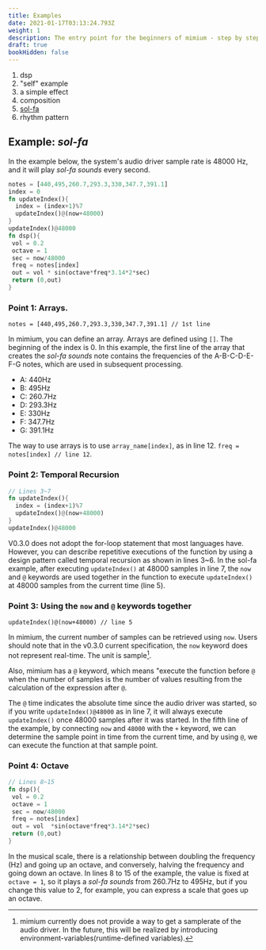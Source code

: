 ```yaml
---
title: Examples
date: 2021-01-17T03:13:24.793Z
weight: 1
description: The entry point for the beginners of mimium - step by step example.
draft: true
bookHidden: false
---
```

1. dsp
2. "self" example
3. a simple effect
4. composition
5. [sol-fa](#example-sol-fa)
6. rhythm pattern

## Example: *sol-fa*

In the example below, the system's audio driver sample rate is 48000 Hz, and it will play *sol-fa sounds* every second.

```rust
notes = [440,495,260.7,293.3,330,347.7,391.1]
index = 0
fn updateIndex(){
  index = (index+1)%7
  updateIndex()@(now+48000)
}
updateIndex()@48000
fn dsp(){
 vol = 0.2
 octave = 1
 sec = now/48000
 freq = notes[index]
 out = vol * sin(octave*freq*3.14*2*sec)
 return (0,out)
}
```

### Point 1: Arrays.

`notes = [440,495,260.7,293.3,330,347.7,391.1] // 1st line`

In mimium, you can define an array. Arrays are defined using `[]`. The beginning of the index is 0.
In this example, the first line of the array that creates the *sol-fa sounds* note contains the frequencies of the A-B-C-D-E-F-G notes, which are used in subsequent processing.

* A: 440Hz
* B: 495Hz
* C: 260.7Hz
* D: 293.3Hz
* E: 330Hz
* F: 347.7Hz
* G: 391.1Hz

The way to use arrays is to use `array_name[index]`, as in line 12.
`freq = notes[index] // line 12`.

### Point 2: Temporal Recursion

```rust
// Lines 3~7
fn updateIndex(){
  index = (index+1)%7
  updateIndex()@(now+48000)
}
updateIndex()@48000
```

V0.3.0 does not adopt the for-loop statement that most languages have. However, you can describe repetitive executions of the function by using a design pattern called temporal recursion as shown in lines 3~6.
In the sol-fa example, after executing `updateIndex()` at 48000 samples in line 7, the `now` and `@` keywords are used together in the function to execute `updateIndex()` at 48000 samples from the current time (line 5).

### Point 3: Using the `now` and `@` keywords together

`updateIndex()@(now+48000) // line 5`

In mimium, the current number of samples can be retrieved using `now`. Users should note that in the v0.3.0 current specification, the `now` keyword does not represent real-time. The unit is sample[^samplerate].

[^samplerate]: mimium currently does not provide a way to get a samplerate of the audio driver. In the future, this will be realized by introducing environment-variables(runtime-defined variables).

Also, mimium has a `@` keyword, which means "execute the function before `@` when the number of samples is the number of values resulting from the calculation of the expression after `@`.

The `@` time indicates the absolute time since the audio driver was started, so if you write `updateIndex()@48000` as in line 7, it will always execute `updateIndex()` once 48000 samples after it was started.
In the fifth line of the example, by connecting `now` and `48000` with the `+` keyword, we can determine the sample point in time from the current time, and by using `@`, we can execute the function at that sample point.

### Point 4: Octave

```rust
// Lines 8~15
fn dsp(){
 vol = 0.2
 octave = 1
 sec = now/48000
 freq = notes[index]
 out = vol  *sin(octave*freq*3.14*2*sec)
 return (0,out)
}
```

In the musical scale, there is a relationship between doubling the frequency (Hz) and going up an octave, and conversely, halving the frequency and going down an octave. In lines 8 to 15 of the example, the value is fixed at `octave = 1`, so it plays a *sol-fa sounds* from 260.7Hz to 495Hz, but if you change this value to 2, for example, you can express a scale that goes up an octave.